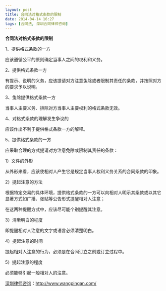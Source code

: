 ```yaml
---
layout: post
title: 合同法对格式条款的限制
date: 2014-04-14 16:27
tags: [合同法, 深圳合同律师咨询]
---
```

<strong>合同法对格式条款的限制</strong>

1、提供格式条款的一方

应该遵循公平的原则确定当事人之间的权利和义务。

2、提供格式条款一方

有提示、说明的义务，应该提请对方注意兔除或者限制其责任的条款，并按照对方的要求予以说明。

3、兔除提供格式条款一方

当事人主要义务、排除对方当事人主要权利的格式条款无效。

4、对格式条款的理解发生争议的

应该作出不利于提供格式条款一方的解释。

5、提供格式条款的一方

应采取合理的方式提请对方注意免除或限制其责任的条款：

1）文件的外形

从外形来看，应该使相对人产生它是规定当事人权利义务关系的合同条款的印象。

2）提起注意的方法

根据特定交易的具体环境，提供格式条款的一方可以向相对人明示其条款或以其它显著方式如广播、张贴等公告形式提醒相对人注意；

在这两种提醒方式中，应该尽可能个别提醒其注意。

3）清晰明白的程度

即提醒相对人注意的文字或语言必须清楚明白。

4）提起注意的时间

提起相对人注意的行为，必须是在合同订立之前或订立过程中。

5）提起注意的程度

必须能够引起一般相对人的注意。

<a href="http://www.wangpingan.com/">深圳律师咨询</a>：<a href="http://www.wangpingan.com/">http://www.wangpingan.com/</a>

